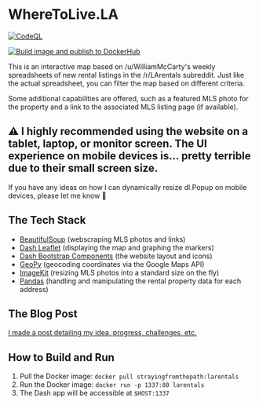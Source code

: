 # WhereToLive.LA
[![CodeQL](https://github.com/perfectly-preserved-pie/larentals/actions/workflows/codeql-analysis.yml/badge.svg)](https://github.com/perfectly-preserved-pie/larentals/actions/workflows/codeql-analysis.yml)

[![Build image and publish to DockerHub](https://github.com/perfectly-preserved-pie/larentals/actions/workflows/docker-image.yml/badge.svg)](https://github.com/perfectly-preserved-pie/larentals/actions/workflows/docker-image.yml)

This is an interactive map based on /u/WilliamMcCarty's weekly spreadsheets of new rental listings in the /r/LArentals subreddit. Just like the actual spreadsheet, you can filter the map based on different criteria.

Some additional capabilities are offered, such as a featured MLS photo for the property and a link to the associated MLS listing page (if available).

## ⚠ I highly recommended using the website on a tablet, laptop, or monitor screen. The UI experience on mobile devices is... pretty terrible due to their small screen size. 
If you have any ideas on how I can dynamically resize dl.Popup on mobile devices, please let me know 👀

## The Tech Stack
* [BeautifulSoup](https://www.crummy.com/software/BeautifulSoup/bs4/doc/) (webscraping MLS photos and links)
*    [Dash Leaflet](https://dash-leaflet.herokuapp.com/) (displaying the map and graphing the markers)
*    [Dash Bootstrap Components](https://dash-bootstrap-components.opensource.faculty.ai/) (the website layout and icons)
*    [GeoPy](https://geopy.readthedocs.io/en/stable/) (geocoding coordinates via the Google Maps API)
*    [ImageKit](https://github.com/imagekit-developer/imagekit-python) (resizing MLS photos into a standard size on the fly)
*    [Pandas](https://pandas.pydata.org/) (handling and manipulating the rental property data for each address)

## The Blog Post
[I made a post detailing my idea, progress, challenges, etc.](https://automateordie.io/wheretolivedotla/)

## How to Build and Run
1. Pull the Docker image: `docker pull strayingfromthepath:larentals`
3. Run the Docker image: `docker run -p 1337:80 larentals`
4. The Dash app will be accessible at `$HOST:1337`

